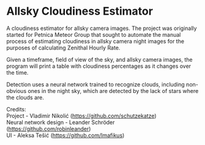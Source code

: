 # Allsky Cloudiness Estimator
A cloudiness estimator for allsky camera images. The project was originally started for Petnica Meteor Group that sought to automate the manual process of estimating
cloudiness in allsky camera night images for the purposes of calculating Zenithal Hourly Rate.

Given a timeframe, field of view of the sky, and allsky camera images, the program will print a table with cloudiness percentages as it changes over the time.

Detection uses a neural network trained to recognize clouds, including non-obvious ones in the night sky, which are detected by the lack of stars where the clouds are.

Credits:<br/>
Project - Vladimir Nikolić (https://github.com/schutzekatze)<br/>
Neural network design - Leander Schröder (https://github.com/robinleander)<br/>
UI - Aleksa Tešić (https://github.com/Imafikus)
